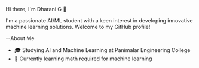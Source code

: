 Hi there, I'm Dharani G 👋

I'm a passionate AI/ML student with a keen interest in developing innovative machine learning solutions. Welcome to my GitHub profile!

 --About Me

- 🎓 Studying AI and Machine Learning at Panimalar Engineering College
- 🌱 Currently learning math required for machine learning



